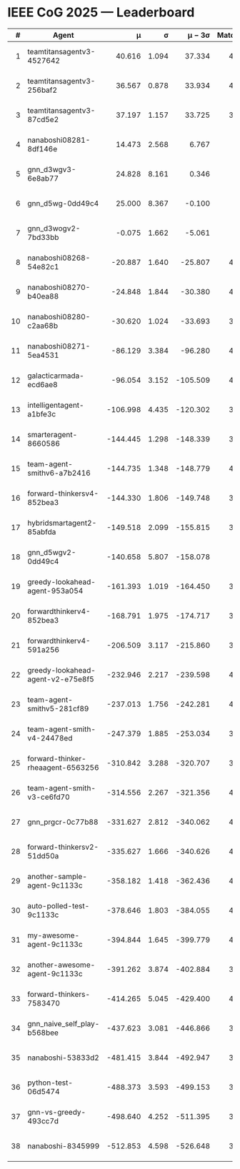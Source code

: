 # IEEE CoG 2025 — Leaderboard

| # | Agent | μ | σ | μ − 3σ | Matches | Updated |
|---:|---|---:|---:|---:|---:|---|
| 1 | teamtitansagentv3-4527642 | 40.616 | 1.094 | 37.334 | 4496 | 2025-08-29 17:50 |
| 2 | teamtitansagentv3-256baf2 | 36.567 | 0.878 | 33.934 | 4496 | 2025-08-29 17:50 |
| 3 | teamtitansagentv3-87cd5e2 | 37.197 | 1.157 | 33.725 | 3940 | 2025-08-29 17:50 |
| 4 | nanaboshi08281-8df146e | 14.473 | 2.568 | 6.767 | 146 | 2025-08-29 17:50 |
| 5 | gnn_d3wgv3-6e8ab77 | 24.828 | 8.161 | 0.346 | 118 | 2025-08-29 17:50 |
| 6 | gnn_d5wg-0dd49c4 | 25.000 | 8.367 | -0.100 | 80 | 2025-08-29 17:50 |
| 7 | gnn_d3wogv2-7bd33bb | -0.075 | 1.662 | -5.061 | 164 | 2025-08-29 17:50 |
| 8 | nanaboshi08268-54e82c1 | -20.887 | 1.640 | -25.807 | 4360 | 2025-08-29 17:50 |
| 9 | nanaboshi08270-b40ea88 | -24.848 | 1.844 | -30.380 | 4500 | 2025-08-29 17:50 |
| 10 | nanaboshi08280-c2aa68b | -30.620 | 1.024 | -33.693 | 3918 | 2025-08-29 17:50 |
| 11 | nanaboshi08271-5ea4531 | -86.129 | 3.384 | -96.280 | 4638 | 2025-08-29 17:50 |
| 12 | galacticarmada-ecd6ae8 | -96.054 | 3.152 | -105.509 | 4320 | 2025-08-29 17:50 |
| 13 | intelligentagent-a1bfe3c | -106.998 | 4.435 | -120.302 | 3862 | 2025-08-29 17:50 |
| 14 | smarteragent-8660586 | -144.445 | 1.298 | -148.339 | 3497 | 2025-08-29 17:50 |
| 15 | team-agent-smithv6-a7b2416 | -144.735 | 1.348 | -148.779 | 4520 | 2025-08-29 17:50 |
| 16 | forward-thinkersv4-852bea3 | -144.330 | 1.806 | -149.748 | 3331 | 2025-08-29 17:50 |
| 17 | hybridsmartagent2-85abfda | -149.518 | 2.099 | -155.815 | 3705 | 2025-08-29 17:50 |
| 18 | gnn_d5wgv2-0dd49c4 | -140.658 | 5.807 | -158.078 | 120 | 2025-08-29 17:50 |
| 19 | greedy-lookahead-agent-953a054 | -161.393 | 1.019 | -164.450 | 3972 | 2025-08-29 17:50 |
| 20 | forwardthinkerv4-852bea3 | -168.791 | 1.975 | -174.717 | 3228 | 2025-08-29 17:50 |
| 21 | forwardthinkerv4-591a256 | -206.509 | 3.117 | -215.860 | 3655 | 2025-08-29 17:50 |
| 22 | greedy-lookahead-agent-v2-e75e8f5 | -232.946 | 2.217 | -239.598 | 4164 | 2025-08-29 17:50 |
| 23 | team-agent-smithv5-281cf89 | -237.013 | 1.756 | -242.281 | 4440 | 2025-08-29 17:50 |
| 24 | team-agent-smith-v4-24478ed | -247.379 | 1.885 | -253.034 | 3938 | 2025-08-29 17:50 |
| 25 | forward-thinker-rheaagent-6563256 | -310.842 | 3.288 | -320.707 | 3642 | 2025-08-29 17:50 |
| 26 | team-agent-smith-v3-ce6fd70 | -314.556 | 2.267 | -321.356 | 4778 | 2025-08-29 17:50 |
| 27 | gnn_prgcr-0c77b88 | -331.627 | 2.812 | -340.062 | 4190 | 2025-08-29 17:50 |
| 28 | forward-thinkersv2-51dd50a | -335.627 | 1.666 | -340.626 | 4062 | 2025-08-29 17:50 |
| 29 | another-sample-agent-9c1133c | -358.182 | 1.418 | -362.436 | 4540 | 2025-08-29 17:50 |
| 30 | auto-polled-test-9c1133c | -378.646 | 1.803 | -384.055 | 4500 | 2025-08-29 17:50 |
| 31 | my-awesome-agent-9c1133c | -394.844 | 1.645 | -399.779 | 4620 | 2025-08-29 17:50 |
| 32 | another-awesome-agent-9c1133c | -391.262 | 3.874 | -402.884 | 3920 | 2025-08-29 17:50 |
| 33 | forward-thinkers-7583470 | -414.265 | 5.045 | -429.400 | 4340 | 2025-08-29 17:50 |
| 34 | gnn_naive_self_play-b568bee | -437.623 | 3.081 | -446.866 | 3740 | 2025-08-29 17:50 |
| 35 | nanaboshi-53833d2 | -481.415 | 3.844 | -492.947 | 3140 | 2025-08-29 17:50 |
| 36 | python-test-06d5474 | -488.373 | 3.593 | -499.153 | 3650 | 2025-08-29 17:50 |
| 37 | gnn-vs-greedy-493cc7d | -498.640 | 4.252 | -511.395 | 3340 | 2025-08-29 17:50 |
| 38 | nanaboshi-8345999 | -512.853 | 4.598 | -526.648 | 3520 | 2025-08-29 17:50 |
